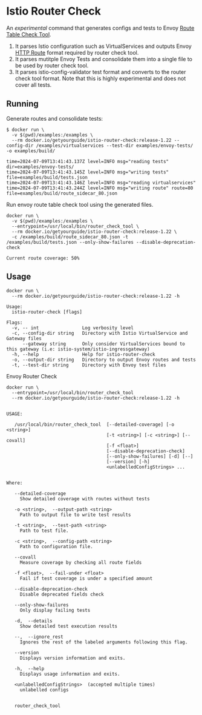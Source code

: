 # Istio Router Check

An _experimental_ command that generates configs and tests to Envoy [Route Table Check Tool](https://www.envoyproxy.io/docs/envoy/latest/operations/tools/route_table_check_tool#install-tools-route-table-check-tool).

1. It parses Istio configuration such as VirtualServices and outputs Envoy [HTTP Route](https://www.envoyproxy.io/docs/envoy/latest/api-v3/config/route/v3/route_components.proto#http-route-components-proto) format required by router check tool.
2. It parses mutitple Envoy Tests and consolidate them into a single file to be used by router check tool.
3. It parses istio-config-validator test format and converts to the router check tool format. Note that this is highly experimental and does not cover all tests.

## Running

Generate routes and consolidate tests:

```shell
$ docker run \
  -v $(pwd)/examples:/examples \
  --rm docker.io/getyourguide/istio-router-check:release-1.22 --config-dir /examples/virtualservices --test-dir examples/envoy-tests/ -o examples/build/

time=2024-07-09T13:41:43.137Z level=INFO msg="reading tests" dir=examples/envoy-tests/
time=2024-07-09T13:41:43.145Z level=INFO msg="writing tests" file=examples/build/tests.json
time=2024-07-09T13:41:43.146Z level=INFO msg="reading virtualservices"
time=2024-07-09T13:41:43.244Z level=INFO msg="writing route" route=80 file=examples/build/route_sidecar_80.json
```

Run envoy route table check tool using the generated files.

```shell
docker run \
  -v $(pwd)/examples:/examples \
  --entrypoint=/usr/local/bin/router_check_tool \
  --rm docker.io/getyourguide/istio-router-check:release-1.22 \
  -c /examples/build/route_sidecar_80.json -t /examples/build/tests.json --only-show-failures --disable-deprecation-check

Current route coverage: 50%
```

## Usage

```shell
docker run \
  --rm docker.io/getyourguide/istio-router-check:release-1.22 -h

Usage:
  istio-router-check [flags]

Flags:
  -v, -- int                Log verbosity level
  -c, --config-dir string   Directory with Istio VirtualService and Gateway files
      --gateway string      Only consider VirtualServices bound to this gateway (i.e: istio-system/istio-ingressgateway)
  -h, --help                Help for istio-router-check
  -o, --output-dir string   Directory to output Envoy routes and tests
  -t, --test-dir string     Directory with Envoy test files
```

Envoy Router Check

```shell
docker run \
  --entrypoint=/usr/local/bin/router_check_tool
  --rm docker.io/getyourguide/istio-router-check:release-1.22 -h


USAGE:

   /usr/local/bin/router_check_tool  [--detailed-coverage] [-o <string>]
                                     [-t <string>] [-c <string>] [--covall]
                                     [-f <float>]
                                     [--disable-deprecation-check]
                                     [--only-show-failures] [-d] [--]
                                     [--version] [-h]
                                     <unlabelledConfigStrings> ...


Where:

   --detailed-coverage
     Show detailed coverage with routes without tests

   -o <string>,  --output-path <string>
     Path to output file to write test results

   -t <string>,  --test-path <string>
     Path to test file.

   -c <string>,  --config-path <string>
     Path to configuration file.

   --covall
     Measure coverage by checking all route fields

   -f <float>,  --fail-under <float>
     Fail if test coverage is under a specified amount

   --disable-deprecation-check
     Disable deprecated fields check

   --only-show-failures
     Only display failing tests

   -d,  --details
     Show detailed test execution results

   --,  --ignore_rest
     Ignores the rest of the labeled arguments following this flag.

   --version
     Displays version information and exits.

   -h,  --help
     Displays usage information and exits.

   <unlabelledConfigStrings>  (accepted multiple times)
     unlabelled configs


   router_check_tool
```
